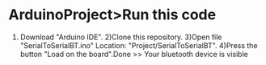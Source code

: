 # ArduinoProject>Run this code
1) Download "Arduino IDE".
2)Clone this repository.
3)Open file "SerialToSerialBT.ino" Location: "Project/SerialToSerialBT".
4)Press the button "Load on the board".Done >> Your bluetooth device is visible
